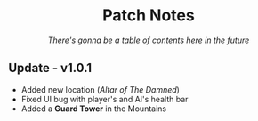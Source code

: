 <h1 align="center">
  Patch Notes
</h1>

<p align="center">
  <i>There's gonna be a table of contents here in the future</i>
</p>

## Update - v1.0.1
- Added new location (<i>Altar of The Damned</i>)
- Fixed UI bug with player's and AI's health bar
- Added a <b>Guard Tower</b> in the Mountains
